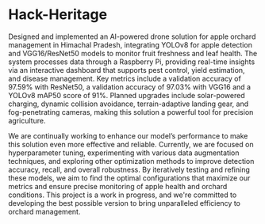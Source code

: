 # Hack-Heritage
Designed and implemented an AI-powered drone solution for apple orchard management in Himachal Pradesh, integrating YOLOv8 for apple detection and VGG16/ResNet50 models to monitor fruit freshness and leaf health. The system processes data through a Raspberry Pi, providing real-time insights via an interactive dashboard that supports pest control, yield estimation, and disease management. Key metrics include a validation accuracy of 97.59% with ResNet50, a validation accuracy of 97.03% with VGG16 and a YOLOv8 mAP50 score of 91%. Planned upgrades include solar-powered charging, dynamic collision avoidance, terrain-adaptive landing gear, and fog-penetrating cameras, making this solution a powerful tool for precision agriculture.

We are continually working to enhance our model’s performance to make this solution even more effective and reliable. Currently, we are focused on hyperparameter tuning, experimenting with various data augmentation techniques, and exploring other optimization methods to improve detection accuracy, recall, and overall robustness. By iteratively testing and refining these models, we aim to find the optimal configurations that maximize our metrics and ensure precise monitoring of apple health and orchard conditions. This project is a work in progress, and we're committed to developing the best possible version to bring unparalleled efficiency to orchard management.
